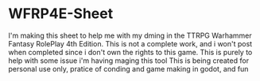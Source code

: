 # WFRP4E-Sheet
I'm making this sheet to help me with my dming in the TTRPG Warhammer Fantasy RolePlay 4th Edition.
This is not a complete work, and i won't post when completed since i don't own the rights to this game. This is purely to help with some issue i'm having maging this tool
This is being created for personal use only, pratice of conding and game making in godot, and fun
